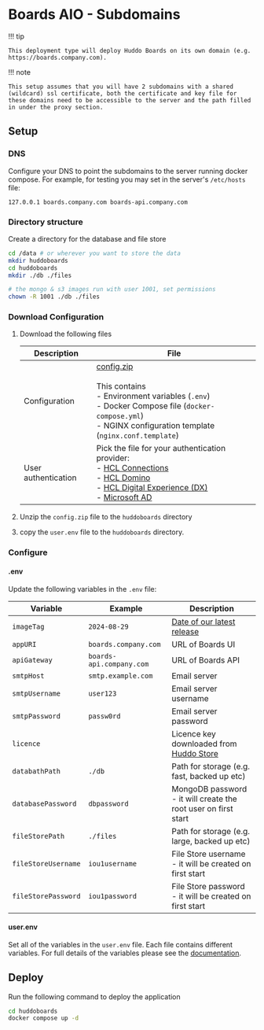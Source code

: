 # Boards AIO - Subdomains

!!! tip

    This deployment type will deploy Huddo Boards on its own domain (e.g. https://boards.company.com).

!!! note

    This setup assumes that you will have 2 subdomains with a shared (wildcard) ssl certificate, both the certificate and key file for these domains need to be accessible to the server and the path filled in under the proxy section.

## Setup

### DNS

Configure your DNS to point the subdomains to the server running docker compose. For example, for testing you may set in the server's `/etc/hosts` file:

```
127.0.0.1 boards.company.com boards-api.company.com
```

### Directory structure

Create a directory for the database and file store

```bash
cd /data # or wherever you want to store the data
mkdir huddoboards
cd huddoboards
mkdir ./db ./files

# the mongo & s3 images run with user 1001, set permissions
chown -R 1001 ./db ./files
```

### Download Configuration

1.  Download the following files

    | Description         | File                                                                                                                                                                                                                                                   |
    | ------------------- | ------------------------------------------------------------------------------------------------------------------------------------------------------------------------------------------------------------------------------------------------------ |
    | Configuration       | [config.zip](./config.zip)</br></br>This contains</br>- Environment variables (`.env`)</br>- Docker Compose file (`docker-compose.yml`)</br>- NGINX configuration template (`nginx.conf.template`)                                                     |
    | User authentication | Pick the file for your authentication provider:</br>- [HCL Connections](../auth/connections/user.env)</br>- [HCL Domino](../auth/domino/user.env)</br>- [HCL Digital Experience (DX)](../auth/dx/user.env)</br>- [Microsoft AD](../auth/msad/user.env) |

1.  Unzip the `config.zip` file to the `huddoboards` directory
1.  copy the `user.env` file to the `huddoboards` directory.

### Configure

#### .env

Update the following variables in the `.env` file:

| Variable            | Example                  | Description                                                     |
| ------------------- | ------------------------ | --------------------------------------------------------------- |
| `imageTag`          | `2024-08-29`             | [Date of our latest release](../../releases.md)                 |
| `appURI`            | `boards.company.com`     | URL of Boards UI                                                |
| `apiGateway`        | `boards-api.company.com` | URL of Boards API                                               |
| `smtpHost`          | `smtp.example.com`       | Email server                                                    |
| `smtpUsername`      | `user123`                | Email server username                                           |
| `smtpPassword`      | `passw0rd`               | Email server password                                           |
| `licence`           |                          | Licence key downloaded from [Huddo Store](../../store/index.md) |
| `databathPath`      | `./db`                   | Path for storage (e.g. fast, backed up etc)                     |
| `databasePassword`  | `dbpassword`             | MongoDB password - it will create the root user on first start  |
| `fileStorePath`     | `./files`                | Path for storage (e.g. large, backed up etc)                    |
| `fileStoreUsername` | `iou1username`           | File Store username - it will be created on first start         |
| `fileStorePassword` | `iou1password`           | File Store password - it will be created on first start         |

#### user.env

Set all of the variables in the `user.env` file. Each file contains different variables. For full details of the variables please see the [documentation](../../env/common.md#provider-specific-options).

## Deploy

Run the following command to deploy the application

```bash
cd huddoboards
docker compose up -d
```
